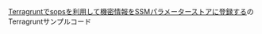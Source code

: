 [Terragruntでsopsを利用して機密情報をSSMパラメーターストアに登録する](https://zoo200.net/terragrunt-sops-push-secrets-ssm-parameter-store/)のTerragruntサンプルコード

